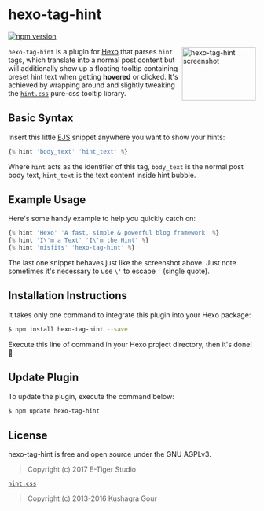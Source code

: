 
# hexo-tag-hint

[![npm version](https://badge.fury.io/js/hexo-tag-hint.svg)](https://badge.fury.io/js/hexo-tag-hint)

<img src="https://raw.githubusercontent.com/etigerstudio/hexo-tag-hint/master/hexo-tag-hint_screenshot.png" alt="hexo-tag-hint screenshot" title="hexo-tag-hint screenshot" align="right" width="150" height="108" />

`hexo-tag-hint` is a plugin for [Hexo](https://hexo.io) that parses `hint` tags,  which translate into a normal post content but will additionally show up a floating tooltip containing preset hint text when getting **hovered** or clicked. It's achieved by wrapping around and slightly tweaking the [`hint.css`](https://github.com/chinchang/hint.css) pure-css tooltip library.

## Basic Syntax

Insert this little [EJS](http://ejs.co/) snippet anywhere you want to show your hints:

```js
{% hint 'body_text' 'hint_text' %}
```

Where `hint` acts as the identifier of this tag, `body_text` is the normal post body text, `hint_text` is the text content inside hint bubble.

## Example Usage

Here's some handy example to help you quickly catch on:

```js
{% hint 'Hexo' 'A fast, simple & powerful blog framework' %}
{% hint 'I\'m a Text' 'I\'m the Hint' %}
{% hint 'misfits' 'hexo-tag-hint' %}
```

The last one snippet behaves just like the screenshot above.
Just note sometimes it's necessary to use `\'` to escape `'` (single quote).

## Installation Instructions

It takes only one command to integrate this plugin into your Hexo package:

```bash
$ npm install hexo-tag-hint --save
```

Execute this line of command in your Hexo project directory, then it's done! 🎉

## Update Plugin

To update the plugin, execute the command below:

```bash
$ npm update hexo-tag-hint
```

## License

hexo-tag-hint is free and open source under the GNU AGPLv3.
> Copyright (c) 2017 E-Tiger Studio

[`hint.css`](https://github.com/chinchang/hint.css)
> Copyright (c) 2013-2016 Kushagra Gour
